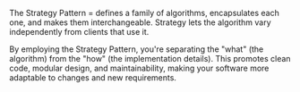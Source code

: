 The Strategy Pattern = defines a family of algorithms, encapsulates each one, and makes them interchangeable. Strategy lets the algorithm vary independently from clients that use it.

By employing the Strategy Pattern, you're separating the "what" (the algorithm) from the "how" (the implementation details). This promotes clean code, modular design, and maintainability, making your software more adaptable to changes and new requirements.